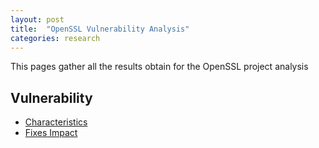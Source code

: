 ```yaml
---
layout: post
title:  "OpenSSL Vulnerability Analysis"
categories: research
---
```


This pages gather all the results obtain for the OpenSSL project analysis
 
## Vulnerability

* [Characteristics](characteristics/charac.md) 
* [Fixes Impact](fixes/fix.md)
